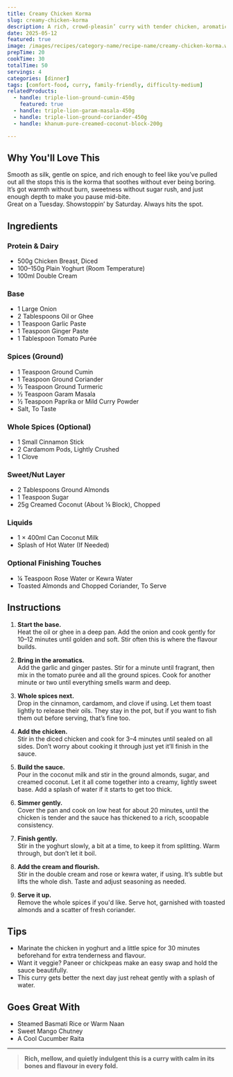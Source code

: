 ```yaml
---
title: Creamy Chicken Korma
slug: creamy-chicken-korma
description: A rich, crowd-pleasin’ curry with tender chicken, aromatic spices, and a luxuriously creamy coconut-almond sauce—fit for weeknight comfort or weekend showstoppin’.
date: 2025-05-12
featured: true
image: /images/recipes/category-name/recipe-name/creamy-chicken-korma.webp
prepTime: 20
cookTime: 30
totalTime: 50
servings: 4
categories: [dinner]
tags: [comfort-food, curry, family-friendly, difficulty-medium]
relatedProducts:
  - handle: triple-lion-ground-cumin-450g
    featured: true
  - handle: triple-lion-garam-masala-450g
  - handle: triple-lion-ground-coriander-450g
  - handle: khanum-pure-creamed-coconut-block-200g

---
```


## Why You'll Love This

Smooth as silk, gentle on spice, and rich enough to feel like you’ve pulled out all the stops this is the korma that soothes without ever being boring.  
It’s got warmth without burn, sweetness without sugar rush, and just enough depth to make you pause mid-bite.  
Great on a Tuesday. Showstoppin’ by Saturday. Always hits the spot.

## Ingredients

### Protein & Dairy
- 500g Chicken Breast, Diced  
- 100–150g Plain Yoghurt (Room Temperature)  
- 100ml Double Cream  

### Base
- 1 Large Onion  
- 2 Tablespoons Oil or Ghee  
- 1 Teaspoon Garlic Paste  
- 1 Teaspoon Ginger Paste  
- 1 Tablespoon Tomato Purée  

### Spices (Ground)
- 1 Teaspoon Ground Cumin  
- 1 Teaspoon Ground Coriander  
- ½ Teaspoon Ground Turmeric  
- ½ Teaspoon Garam Masala  
- ½ Teaspoon Paprika or Mild Curry Powder  
- Salt, To Taste  

### Whole Spices (Optional)
- 1 Small Cinnamon Stick  
- 2 Cardamom Pods, Lightly Crushed  
- 1 Clove  

### Sweet/Nut Layer
- 2 Tablespoons Ground Almonds  
- 1 Teaspoon Sugar  
- 25g Creamed Coconut (About ⅛ Block), Chopped  

### Liquids
- 1 × 400ml Can Coconut Milk  
- Splash of Hot Water (If Needed)  

### Optional Finishing Touches
- ¼ Teaspoon Rose Water or Kewra Water  
- Toasted Almonds and Chopped Coriander, To Serve

## Instructions

1. **Start the base.**  
   Heat the oil or ghee in a deep pan. Add the onion and cook gently for 10–12 minutes until golden and soft. Stir often this is where the flavour builds.

2. **Bring in the aromatics.**  
   Add the garlic and ginger pastes. Stir for a minute until fragrant, then mix in the tomato purée and all the ground spices. Cook for another minute or two until everything smells warm and deep.

3. **Whole spices next.**  
   Drop in the cinnamon, cardamom, and clove if using. Let them toast lightly to release their oils. They stay in the pot, but if you want to fish them out before serving, that’s fine too.

4. **Add the chicken.**  
   Stir in the diced chicken and cook for 3–4 minutes until sealed on all sides. Don’t worry about cooking it through just yet it’ll finish in the sauce.

5. **Build the sauce.**  
   Pour in the coconut milk and stir in the ground almonds, sugar, and creamed coconut. Let it all come together into a creamy, lightly sweet base. Add a splash of water if it starts to get too thick.

6. **Simmer gently.**  
   Cover the pan and cook on low heat for about 20 minutes, until the chicken is tender and the sauce has thickened to a rich, scoopable consistency.

7. **Finish gently.**  
   Stir in the yoghurt slowly, a bit at a time, to keep it from splitting. Warm through, but don’t let it boil.

8. **Add the cream and flourish.**  
   Stir in the double cream and rose or kewra water, if using. It’s subtle but lifts the whole dish. Taste and adjust seasoning as needed.

9. **Serve it up.**  
   Remove the whole spices if you'd like. Serve hot, garnished with toasted almonds and a scatter of fresh coriander.

## Tips

- Marinate the chicken in yoghurt and a little spice for 30 minutes beforehand for extra tenderness and flavour.  
- Want it veggie? Paneer or chickpeas make an easy swap and hold the sauce beautifully.  
- This curry gets better the next day just reheat gently with a splash of water.

## Goes Great With

- Steamed Basmati Rice or Warm Naan  
- Sweet Mango Chutney  
- A Cool Cucumber Raita  

---

> **Rich, mellow, and quietly indulgent this is a curry with calm in its bones and flavour in every fold.**